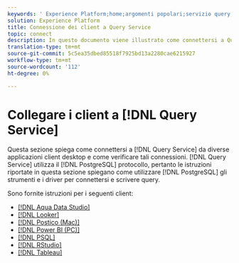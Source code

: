 ```yaml
---
keywords: ' Experience Platform;home;argomenti popolari;servizio query;servizio query;connect;connect to query service;aqua data studio;Aqua Data Studio;Looker;Looker;postico;postico;Power BI;power bi;psql;rstudio;PSQL;RStudio;Tableau;tableau;'
solution: Experience Platform
title: Connessione dei client a Query Service
topic: connect
description: In questo documento viene illustrato come connettersi a Query Service da diverse applicazioni client desktop e come verificare tali connessioni.
translation-type: tm+mt
source-git-commit: 5c5ea35dbed85518f7925bd13a2280cae6215927
workflow-type: tm+mt
source-wordcount: '112'
ht-degree: 0%

---
```



# Collegare i client a [!DNL Query Service]

Questa sezione spiega come connettersi a [!DNL Query Service] da diverse applicazioni client desktop e come verificare tali connessioni. [!DNL Query Service] utilizza il  [!DNL PostgreSQL] protocollo, pertanto le istruzioni riportate in questa sezione spiegano come utilizzare  [!DNL PostgreSQL] gli strumenti e i driver per connettersi e scrivere query.

Sono fornite istruzioni per i seguenti client:

- [[!DNL Aqua Data Studio]](./aqua-data-studio.md)
- [[!DNL Looker]](./looker.md)
- [[!DNL Postico (Mac)]](./postico.md)
- [[!DNL Power BI (PC)]](./power-bi.md)
- [[!DNL PSQL]](./psql.md)
- [[!DNL RStudio]](./rstudio.md)
- [[!DNL Tableau]](./tableau.md)
